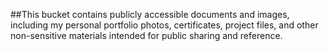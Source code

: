 ##This bucket contains publicly accessible documents and images, including my personal portfolio photos, certificates, project files, and other non-sensitive materials intended for public sharing and reference.
